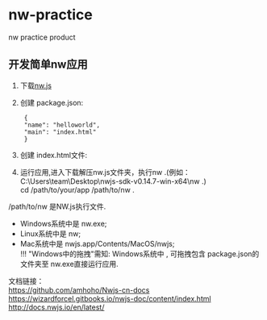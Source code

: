 # nw-practice
nw practice product

## 开发简单nw应用
1. 下载[nw.js](https://nwjs.io/)  
2. 创建 package.json:

        {
        "name": "helloworld",
        "main": "index.html"
        }

3. 创建 index.html文件:  
4. 运行应用,进入下载解压nw.js文件夹，执行nw .(例如： C:\Users\team\Desktop\nwjs-sdk-v0.14.7-win-x64\nw .)  
        cd /path/to/your/app
        /path/to/nw .       

/path/to/nw 是NW.js执行文件.  
- Windows系统中是 nw.exe;  
- Linux系统中是 nw;  
- Mac系统中是 nwjs.app/Contents/MacOS/nwjs;  
!!! "Windows中的拖拽"需知: Windows系统中 , 可拖拽包含 package.json的文件夹至 nw.exe直接运行应用.


文档链接：  
https://github.com/amhoho/Nwjs-cn-docs  
https://wizardforcel.gitbooks.io/nwjs-doc/content/index.html  
http://docs.nwjs.io/en/latest/  
